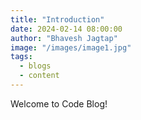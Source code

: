 ```yaml
---
title: "Introduction"
date: 2024-02-14 08:00:00
author: "Bhavesh Jagtap"
image: "/images/image1.jpg"
tags:
  - blogs
  - content
---
```


Welcome to Code Blog!
